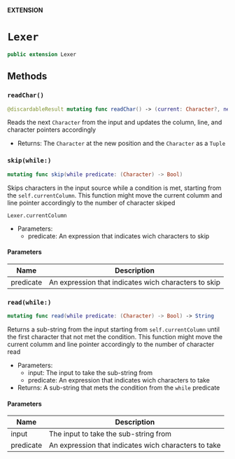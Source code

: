 **EXTENSION**

# `Lexer`
```swift
public extension Lexer
```

## Methods
### `readChar()`

```swift
@discardableResult mutating func readChar() -> (current: Character?, next: Character?)
```

Reads the next `Character` from the input and updates the column, line, and
character pointers accordingly

- Returns: The `Character` at the new position and the `Character` as a `Tuple`

### `skip(while:)`

```swift
mutating func skip(while predicate: (Character) -> Bool)
```

Skips characters in the input source while a condition is met, starting from
the `self.currentColumn`. This function might move the current columm and line
pointer accordingly to the number of character skiped

`Lexer.currentColumn`
- Parameters:
  - predicate: An expression that indicates wich characters to skip

#### Parameters

| Name | Description |
| ---- | ----------- |
| predicate | An expression that indicates wich characters to skip |

### `read(while:)`

```swift
mutating func read(while predicate: (Character) -> Bool) -> String
```

Returns a sub-string from the input starting from `self.currentColumn`
until the first character that not met the condition. This function might move the
current columm and line pointer accordingly to the number of character read

- Parameters:
  - input: The input to take the sub-string from
  - predicate: An expression that indicates wich characters to take
- Returns: A sub-string that mets the condition from the `while` predicate

#### Parameters

| Name | Description |
| ---- | ----------- |
| input | The input to take the sub-string from |
| predicate | An expression that indicates wich characters to take |